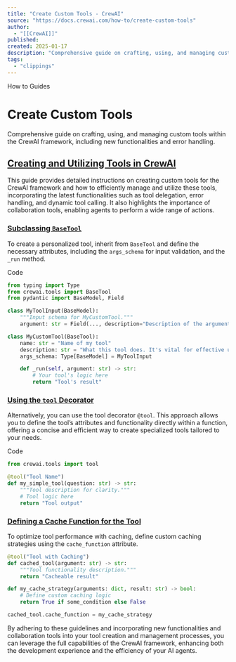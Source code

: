 ```yaml
---
title: "Create Custom Tools - CrewAI"
source: "https://docs.crewai.com/how-to/create-custom-tools"
author:
  - "[[CrewAI]]"
published:
created: 2025-01-17
description: "Comprehensive guide on crafting, using, and managing custom tools within the CrewAI framework, including new functionalities and error handling."
tags:
  - "clippings"
---
```

How to Guides

# Create Custom Tools

Comprehensive guide on crafting, using, and managing custom tools within the CrewAI framework, including new functionalities and error handling.

## [Creating and Utilizing Tools in CrewAI](https://docs.crewai.com/how-to/#creating-and-utilizing-tools-in-crewai)

This guide provides detailed instructions on creating custom tools for the CrewAI framework and how to efficiently manage and utilize these tools, incorporating the latest functionalities such as tool delegation, error handling, and dynamic tool calling. It also highlights the importance of collaboration tools, enabling agents to perform a wide range of actions.

### [Subclassing `BaseTool`](https://docs.crewai.com/how-to/#subclassing-basetool)

To create a personalized tool, inherit from `BaseTool` and define the necessary attributes, including the `args_schema` for input validation, and the `_run` method.

Code

```python
from typing import Type
from crewai.tools import BaseTool
from pydantic import BaseModel, Field

class MyToolInput(BaseModel):
    """Input schema for MyCustomTool."""
    argument: str = Field(..., description="Description of the argument.")

class MyCustomTool(BaseTool):
    name: str = "Name of my tool"
    description: str = "What this tool does. It's vital for effective utilization."
    args_schema: Type[BaseModel] = MyToolInput

    def _run(self, argument: str) -> str:
        # Your tool's logic here
        return "Tool's result"
```

### [Using the `tool` Decorator​](https://docs.crewai.com/how-to/#using-the-tool-decorator)

Alternatively, you can use the tool decorator `@tool`. This approach allows you to define the tool’s attributes and functionality directly within a function, offering a concise and efficient way to create specialized tools tailored to your needs.

Code

```python
from crewai.tools import tool

@tool("Tool Name")
def my_simple_tool(question: str) -> str:
    """Tool description for clarity."""
    # Tool logic here
    return "Tool output"
```

### [Defining a Cache Function for the Tool​](https://docs.crewai.com/how-to/#defining-a-cache-function-for-the-tool)



To optimize tool performance with caching, define custom caching strategies using the `cache_function` attribute.


```python
@tool("Tool with Caching")
def cached_tool(argument: str) -> str:
    """Tool functionality description."""
    return "Cacheable result"

def my_cache_strategy(arguments: dict, result: str) -> bool:
    # Define custom caching logic
    return True if some_condition else False

cached_tool.cache_function = my_cache_strategy
```

By adhering to these guidelines and incorporating new functionalities and collaboration tools into your tool creation and management processes, you can leverage the full capabilities of the CrewAI framework, enhancing both the development experience and the efficiency of your AI agents.